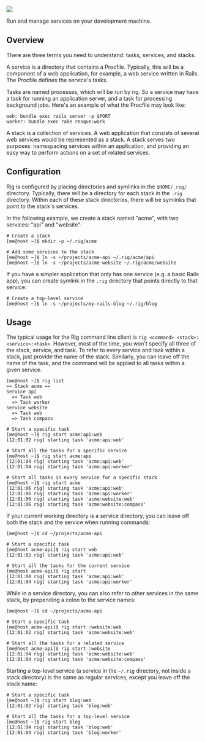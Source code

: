 ![](http://cl.ly/image/2v3O3s180l36/rig.png)

Run and manage services on your development machine.

## Overview

There are three terms you need to understand: tasks, services, and stacks.

A service is a directory that contains a Procfile. Typically, this will be a
component of a web application, for example, a web service written in Rails.
The Procfile defines the service's tasks.

Tasks are named processes, which will be run by rig. So a service may have a
task for running an application server, and a task for processing background
jobs. Here's an example of what the Procfile may look like:

```
web: bundle exec rails server -p $PORT
worker: bundle exec rake resque:work
```

A stack is a collection of services. A web application that consists of several
web services would be represented as a stack. A stack serves two purposes:
namespacing services within an application, and providing an easy way to
perform actions on a set of related services.

## Configuration

Rig is configured by placing directories and symlinks in the `$HOME/.rig/`
directory. Typically, there will be a directory for each stack in the `.rig`
directory. Within each of these stack directories, there will be symlinks that
point to the stack's services.

In the following example, we create a stack named "acme", with two services:
"api" and "website":

```shell-session
# Create a stack
[me@host ~]$ mkdir -p ~/.rig/acme

# Add some services to the stack
[me@host ~]$ ln -s ~/projects/acme-api ~/.rig/acme/api
[me@host ~]$ ln -s ~/projects/acme-website ~/.rig/acme/website
```

If you have a simpler application that only has one service (e.g. a basic Rails
app), you can create symlink in the `.rig` directory that points directly to
that service:

```shell-session
# Create a top-level service
[me@host ~]$ ln -s ~/projects/my-rails-blog ~/.rig/blog
```

## Usage

The typical usage for the Rig command line client is
`rig <command> <stack>:<service>:<task>`. However, most of the time, you won't
specify all three of the stack, service, and task. To refer to every service
and task within a stack, just provide the name of the stack. Similarly, you can
leave off the name of the task, and the command will be applied to all tasks
within a given service.


```shell-session
[me@host ~]$ rig list
== Stack acme ==
Service api
  => Task web
  => Task worker
Service website
  => Task web
  => Task compass

# Start a specific task
[me@host ~]$ rig start acme:api:web
[12:01:02 rig] starting task 'acme:api:web'

# Start all the tasks for a specific service
[me@host ~]$ rig start acme:api
[12:01:04 rig] starting task 'acme:api:web'
[12:01:04 rig] starting task 'acme:api:worker'

# Start all tasks in every service for a specific stack
[me@host ~]$ rig start acme
[12:01:06 rig] starting task 'acme:api:web'
[12:01:06 rig] starting task 'acme:api:worker'
[12:01:06 rig] starting task 'acme:website:web'
[12:01:06 rig] starting task 'acme:website:compass'
```

If your current working directory is a service directory, you can leave off both
the stack and the service when running commands:

```shell-session
[me@host ~]$ cd ~/projects/acme-api

# Start a specific task
[me@host acme-api]$ rig start web
[12:01:02 rig] starting task 'acme:api:web'

# Start all the tasks for the current service
[me@host acme-api]$ rig start
[12:01:04 rig] starting task 'acme:api:web'
[12:01:04 rig] starting task 'acme:api:worker'
```

While in a service directory, you can also refer to other services in the same
stack, by prepending a colon to the service names:

```shell-session
[me@host ~]$ cd ~/projects/acme-api

# Start a specific task
[me@host acme-api]$ rig start :website:web
[12:01:02 rig] starting task 'acme:website:web'

# Start all the tasks for a related service
[me@host acme-api]$ rig start :website
[12:01:04 rig] starting task 'acme:website:web'
[12:01:04 rig] starting task 'acme:website:compass'
```

Starting a top-level service (a service in the `~/.rig` directory, not inside
a stack directory) is the same as regular services, except you leave off the
stack name:

```shell-session
# Start a specific task
[me@host ~]$ rig start blog:web
[12:01:02 rig] starting task 'blog:web'

# Start all the tasks for a top-level service
[me@host ~]$ rig start blog
[12:01:04 rig] starting task 'blog:web'
[12:01:04 rig] starting task 'blog:worker'
```
